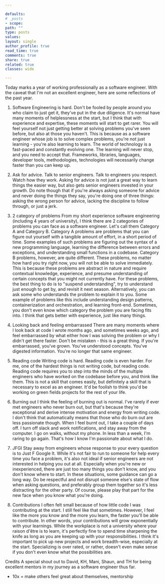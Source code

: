 ```yaml
---

defaults:
# _posts
- scope:
path: ""
type: posts
values:
layout: single
author_profile: true
read_time: true
comments: true
share: true
related: true
classes: wide

---
```


Today marks a year of working professionally as a software engineer. With the caveat that I'm not an excellent engineer, here are some reflections of the past year. 

1. Software Engineering is hard. 
   Don't be fooled by people around you who claim to just get it, they've put in the due diligence. It's normal have many moments of helplessness at the start, but I think that with experience and expertise, these moments will start to get rarer. You will feel yourself not just getting better at solving problems you've seen before, but also at those you haven't. This is because as a software engineer whose job is to solve complex problems, you're not just learning - you're also learning to learn. The world of technology is a fast-paced and constantly evolving one. The learning will never stop, and you need to accept that. Frameworks, libraries, languages, developer tools, methodologies, technologies will necessarily change faster than you can keep up. 

2. Ask for advice. 
   Talk to senior engineers. Talk to engineers you respect. Watch how they work. Asking for advice is not just a great way to learn things the easier way, but also gets senior engineers invested in your growth. Do note though that if you're always asking someone for advice and never doing the things they say, you're doing one of three things: asking the wrong person for advice, lacking the discipline to follow through, or just a jerk.

3. 2 category of problems
    From my short experience software engineering (including 4 years of university), I think there are 2 categories of problems you can face as a software engineer. Let's call them Category A and Category B. Category A problems are problems that you can figure out yourself with a tangible amount of effort, in a short period of time. Some examples of such problems are figuring out the syntax of a new programming language, learning the difference between errors and exceptions, and understanding small functions in a codebase. Category B problems, however, are quite different. These problems, no matter how hard you try right now, you will not be able to solve immediately. This is because these problems are abstract in nature and require contextual knowledge, experience, and presume understanding of certain concepts that you might not currently have. For these problems, the best thing to do is to "suspend understanding", try to understand just enough to get by, and revisit it next season. Alternatively, you can ask some who understands the problem to explain it to you.  Some example of problems like this include understanding design patterns, containerization and orchestration, and learning front-end. Sometimes, you don't even know which category the problem you are facing fits into. I think that gets better with experience, just like many things.

4. Looking back and feeling embarrassed
    There are many moments where I look back at code I wrote months ago, and sometimes weeks ago, and feel  embarrassed by what either how I was solving the problem or why I didn't get there faster. Don't be mistaken - this is a great thing. If you're embarrassed, you've grown. You've understood concepts. You've digested information. You're no longer that same engineer.

5. Reading code
    Writing code is hard. Reading code is even harder. For me, one of the hardest things is not writing code, but reading code. Reading code requires you to step into the minds of the multiple engineers who have worked on the codebase before you, and think like them. This is not a skill that comes easily, but definitely a skill that is necessary to excel as an engineer. It'd be foolish to think you'd be working on green fields projects for the rest of your life.

6. Burning out
    I think the feeling of burning out is normal. I've rarely if ever met engineers who never burn out, but that's because they're exceptional and derive intense motivation and energy from writing code. I don't think that automatically means that those who do burn out are less passionate though. When I feel burnt out, I take a couple of days off. I turn off slack and work notifications, and stay away from the computer. I go on walks, without my phone. In less than a week, I'm raring to go again. That's how I know I'm passionate about what I do.

7. JFGI
    Stay away from engineers whose response to your every question is to Just F Google It. While it's not fair to run to someone for help every time you face a problem, it's also not ideal if senior engineers are not interested in helping you out at all. Especially when you're new or inexperienced, there are just too many things you don't know, and you don't know where to start. In these situations, some guidance can go a long way. Do be respectful and not disrupt someone else's state of flow when asking questions, and preferably group them together so it's less distracting for the other party. Of course, please play that part for the new face when you know what you're doing. 

8. Contributions 
    I often felt small because of how little code I was contributing at the start. I still feel like that sometimes. However, I feel like the more you know and the more you learn, the faster you'll be able to contribute. In other words, your contributions will grow exponentially with your learnings. While the workplace is not a university where your raison d'être is to learn, it's perfectly fine to spend time sharpening the knife as long as you are keeping up with your responsibilities. I think it's important to pick up new projects and work breadth-wise, especially at the start. Specializing is over rated, or rather, doesn't even make sense if you don't even know what the possibilities are.


Credits
A special shout out to David, KH, Mani, Shaun, and TH for being excellent mentors in my journey as a software engineer thus far.

- 10x = make others feel great about themselves, mentorship
